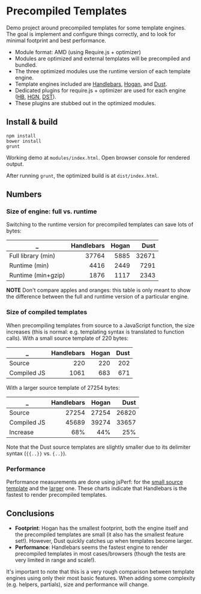 # Precompiled Templates

Demo project around precompiled templates for some template engines. The goal is implement and configure things correctly, and to look for minimal footprint and best performance.

* Module format: AMD (using Require.js + optimizer)
* Modules are optimized and external templates will be precompiled and bundled.
* The three optimized modules use the runtime version of each template engine.
* Template engines included are [Handlebars](http://handlebarsjs.com/), [Hogan](http://twitter.github.io/hogan.js/), and [Dust](http://linkedin.github.io/dustjs/).
* Dedicated plugins for require.js + optimizer are used for each engine ([HB](https://github.com/webpro/requirejs-handlebars), [HGN](https://github.com/webpro/requirejs-hogan), [DST](https://github.com/webpro/requirejs-dust)).
* These plugins are stubbed out in the optimized modules.

## Install & build

    npm install
    bower install
    grunt

Working demo at `modules/index.html`. Open browser console for rendered output.

After running `grunt`, the optimized build is at `dist/index.html`. 

## Numbers

### Size of engine: full vs. runtime

Switching to the runtime version for precompiled templates can save lots of bytes:

_ | Handlebars | Hogan | Dust
---|---:|--:|--:
Full library (min) | 37764 | 5885 | 32671
Runtime (min) | 4416 | 2449 | 7291
Runtime (min+gzip) | 1876 | 1117 | 2343

**NOTE** Don't compare apples and oranges: this table is only meant to show the difference between the full and runtime version of a particular engine.

### Size of compiled templates

When precompiling templates from source to a JavaScript function, the size increases (this is normal: e.g. templating syntax is translated to function calls). With a small source template of 220 bytes:

_ | Handlebars | Hogan | Dust
---|--:|--:|--:|
Source | 220 | 220 | 202
Compiled JS | 1061 | 683 | 671

With a larger source template of 27254 bytes:

_ | Handlebars | Hogan | Dust
---|--:|--:|--:|
Source | 27254 | 27254 | 26820
Compiled JS | 45689 | 39274 | 33657
Increase | 68% | 44% | 25%

Note that the Dust source templates are slightly smaller due to its delimiter syntax (`{{..}}` vs. `{..}`).

### Performance

Performance measurements are done using jsPerf: for the [small source template](http://jsperf.com/precompiled-templates-hb-hgn) and the [larger](http://jsperf.com/precompiled-templates-large) one. These charts indicate that Handlebars is the fastest to render precompiled templates.

## Conclusions

* **Footprint**: Hogan has the smallest footprint, both the engine itself and the precompiled templates are small (it also has the smallest feature set!). However, Dust quickly catches up when templates become larger.
* **Performance**: Handlebars seems the fastest engine to render precompiled templates in most cases/browsers (though the tests are very limited in range and scale!).

It's important to note that this is a very rough comparison between template engines using only their most basic features. When adding some complexity (e.g. helpers, partials), size and performance will change.
